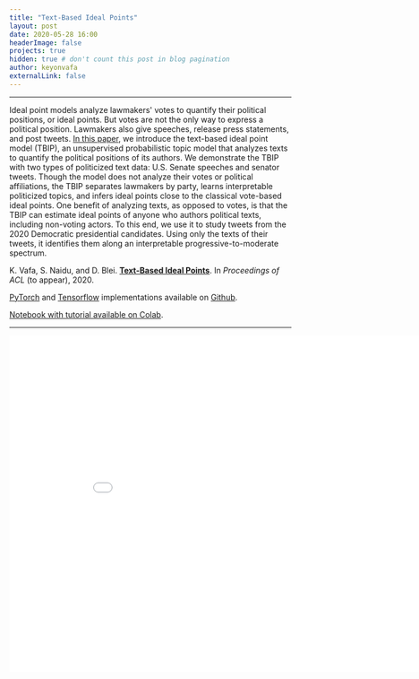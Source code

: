 ```yaml
---
title: "Text-Based Ideal Points"
layout: post
date: 2020-05-28 16:00
headerImage: false
projects: true
hidden: true # don't count this post in blog pagination
author: keyonvafa
externalLink: false
---
```


---


Ideal point models analyze lawmakers' votes to quantify their political positions, or ideal points. But votes are not the only way to express a political position. Lawmakers also give speeches, release press statements, and post tweets. [In this paper](https://arxiv.org/abs/2005.04232), we introduce the text-based ideal point model (TBIP), an unsupervised probabilistic topic model that analyzes texts to quantify the political positions of its authors. We demonstrate the TBIP with two types of politicized text data: U.S. Senate speeches and senator tweets. Though the model does not analyze their votes or political affiliations, the TBIP separates lawmakers by party, learns interpretable politicized topics, and infers ideal points close to the classical vote-based ideal points. One benefit of analyzing texts, as opposed to votes, is that the TBIP can estimate ideal points of anyone who authors political texts, including non-voting actors. To this end, we use it to study tweets from the 2020 Democratic presidential candidates. Using only the texts of their tweets, it identifies them along an interpretable progressive-to-moderate spectrum.

K. Vafa, S. Naidu, and D. Blei. [**Text-Based Ideal Points**](https://arxiv.org/abs/2005.04232). In _Proceedings of ACL_ (to appear), 2020.

[PyTorch](https://github.com/keyonvafa/tbip/blob/master/pytorch/tbip.py) and [Tensorflow](https://github.com/keyonvafa/tbip/blob/master/tbip.py) implementations available on [Github](https://github.com/keyonvafa/tbip).

[Notebook with tutorial available on Colab](https://colab.research.google.com/drive/1_KkVI2lGtPdgsHSKDIMhSLCKkHvBQ4LO?usp=sharing).


---

<iframe width="900" height="600" frameborder="0" scrolling="no" src="//plotly.com/~keyonvafa/228.embed"></iframe>

<!-- 
![Senate speech ideal point comparisons]({{ site.url }}/assets/images/projects/senate_ideal_point_comparisons.jpg)
<figcaption class="caption">The ideal points learned by the TBIP for senator speeches and tweets are highly correlated with the classical vote ideal points. Senators are coded by their political party (Democrats in blue circles, Republicans in red x’s). Although the algorithm does not have access to these labels, the TBIP almost completely separates parties.</figcaption>

 -->

